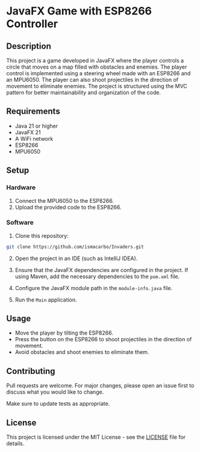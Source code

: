 
# JavaFX Game with ESP8266 Controller

## Description

This project is a game developed in JavaFX where the player controls a circle that moves on a map filled with obstacles and enemies. The player control is implemented using a steering wheel made with an ESP8266 and an MPU6050. The player can also shoot projectiles in the direction of movement to eliminate enemies. The project is structured using the MVC pattern for better maintainability and organization of the code.

## Requirements

- Java 21 or higher
- JavaFX 21
- A WiFi network
- ESP8266
- MPU6050

## Setup

### Hardware

1. Connect the MPU6050 to the ESP8266.
2. Upload the provided code to the ESP8266.

### Software

1. Clone this repository:

```sh
git clone https://github.com/ismacarbo/Invaders.git
```

2. Open the project in an IDE (such as IntelliJ IDEA).

3. Ensure that the JavaFX dependencies are configured in the project. If using Maven, add the necessary dependencies to the `pom.xml` file.

4. Configure the JavaFX module path in the `module-info.java` file.

5. Run the `Main` application.

## Usage

- Move the player by tilting the ESP8266.
- Press the button on the ESP8266 to shoot projectiles in the direction of movement.
- Avoid obstacles and shoot enemies to eliminate them.

## Contributing

Pull requests are welcome. For major changes, please open an issue first to discuss what you would like to change.

Make sure to update tests as appropriate.

## License

This project is licensed under the MIT License - see the [LICENSE](LICENSE) file for details.
